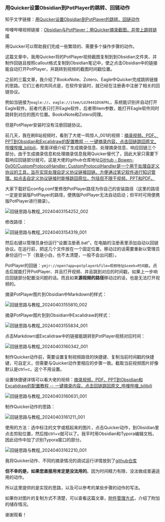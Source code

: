 ### 用Quicker设置Obsidian到PotPlayer的跳转、回链动作

知乎文字链接：[用Quicker设置Obsidian到PotPlayer的跳转、回链动作](https://zhuanlan.zhihu.com/p/690600431)

哔哩哔哩视频链接：[Obsidian与PotPlayer：用Quicker摘录截图，并带上跳转链接](https://www.bilibili.com/video/BV1Lz421U7FY/?spm_id_from=333.1387.homepage.video_card.click&vd_source=c08c205650a4a5e13d87475ab1ab2431)

用Quicker可以帮助我们完成一些繁琐的、需要多个操作步骤的动作。

这篇文章中，我用Quicker将的PotPlayer视频截图复制到到Obsidian文件夹、并制作回链且按照callout格式复制到Obsidian笔记中，使之点击Obsidian中的链接能自动打开PotPlayer，并跳转到视频的截图时间戳位置。

之前的三篇文章，我介绍了BookxNote、Zotero、Eagle中Quicker完成跳转链接的思路。它们三者的共同点是，在软件安装时，就已经在注册表中注册了相关的回链协议。

例如当链接为`eagle://`、`eagle://item/LUJ9441DVAFRL`，系统能识别并自动打开Eagle软件。前者代表只打开Eagle软件，后者带item参数，能打开Eagle软件同时跳转到对应的图片位置。BookxNote和Zotero同理。

但是PotPlayer安装时没有注册回链协议。

前几天，我在刷B站视频时，看到了大佬一鸣惊人_001的视频：[摘录视频、PDF、PPT到Obsidian和Excalidraw的配置教程 -- 一键摘录内容，点击回链跳回原文\_哔哩哔哩\_bilibili](https://www.bilibili.com/video/BV1qH4y1j7Q6/?spm_id_from=333.999.0.0)，里面详细介绍了生成摘录信息、处理摘录信息、响应回链三个部分。由于生成摘录信息和处理摘录信息我用Quicker替代了，因此大家只需要下载响应回链部分就可。这是大佬的github仓库地址[GitHub - Bowen-0x00/CustomProtocolHandler: CustomProtocolHandler是一个用于处理自定义协议的工具，旨在实现处理自定义协议链接回链。方便通过笔记软件进行知识管理。如点击自定义协议链接时能够跳回原位，包括但不限于视频、PPT和PDF。](https://github.com/Bowen-0x00/CustomProtocolHandler/releases)

大家下载好后config.conf里修改PotPlayer路径为你自己的安装路径（这里的路径一定是安装版PotPlayer的路径，便携版PotPlayer无法自动启动；但平时可用便携版PotPlayer进行摘录）。

![回链思路与教程_20240403154252_002](assets/回链思路与教程_20240403154252_002.png)

修改路径：

![回链思路与教程_20240403154319_001](assets/回链思路与教程_20240403154319_001.png)

然后右键以管理员身份运行“设置注册表.bat”，在电脑的注册表里添加自动以回链协议。在运行前，把这几个文件放在一个固定位置，移动过的话需要重新以管理员身份运行一下（我是小白，也不太清楚，一般不会出问题）。

PotPlayer的回链：`ymjr://open?app=potplayer&file=视频地址&seek=时间戳`，点击后就能打开PotPlayer、并且打开视频、并且跳到对应的时间戳，如果上一步响应回链部分配置没问题的话。而且如果**源视频的路径**移动过的话，也是无法打开视频的。

摘录PotPlayer图片到Obsidian中Markdown的样式：

![回链思路与教程_20240403155810_002](assets/回链思路与教程_20240403155810_002.png)

摘录PotPlayer图片到到Obsidian中Excalidraw的样式：

![回链思路与教程_20240403155834_001](assets/回链思路与教程_20240403155834_001.png)

点击Markdown或Excalidraw中的链接能跳转到PotPlayer视频对应时间：

![回链思路与教程_20240403160342_001](assets/回链思路与教程_20240403160342_001.gif)

制作Quicker动作前，需要设置复制视频路径的快捷键、复制当前时间戳的快捷键，可自定义，但需要与Quicker动作里相应的步骤一致。截取当前视频图片好像默认是ctrl+c，这个不用设置。

设置快捷键详情可以看大佬的视频：[摘录视频、PDF、PPT到Obsidian和Excalidraw的配置教程 -- 一键摘录内容，点击回链跳回原文\_哔哩哔哩\_bilibili](https://www.bilibili.com/video/BV1qH4y1j7Q6/?spm_id_from=333.999.0.0)

![回链思路与教程_20240403160631_001](assets/回链思路与教程_20240403160631_001.png)

制作Quicker动作的思路：

![回链思路与教程_20240403161211_001](assets/回链思路与教程_20240403161211_001.jpg)

使用的方法：选中标注的文字或框起来的图片，点击Quicker动作，到Obsidian里点击剪贴位置，然后按ctrl+v就可以了。我平时用Obsidian和Typora编辑文档，因此动作中加了识别Typora窗口的部分。

![回链思路与教程_20240403162210_001](assets/回链思路与教程_20240403162210_001.gif)

我将Quicker动作、不同的摘录情况的调试运行详情放到了[github仓库](https://github.com/operations4304/PotPlayer-Obsidian)

**但不幸的是，如果您直接用肯定是没法用的**。因为时间精力有限，没法做成普遍适用的动作。

所以这里提供的是实现的思路，以及可以参考的某些步骤的动作的写法。

如果你对图片的复制方式不清楚，可以查看这篇文章，[附件管理方式](https://zhuanlan.zhihu.com/p/690376509)，介绍了附加的储存情况。

谢谢观看！
